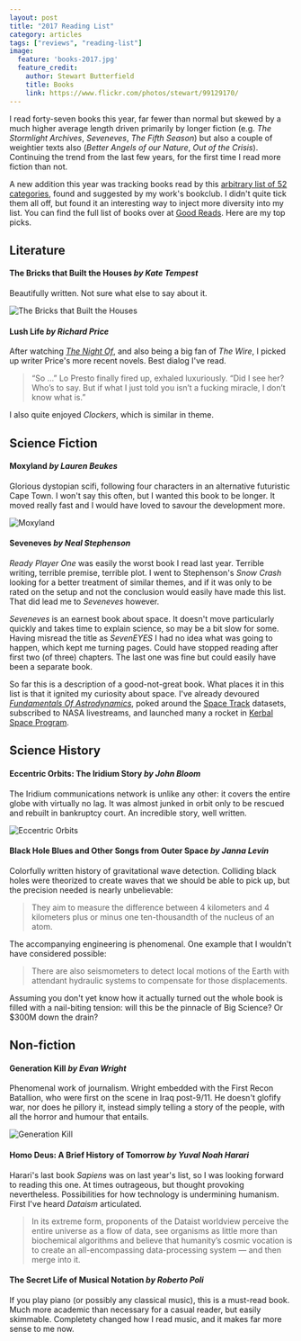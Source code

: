 ```yaml
---
layout: post
title: "2017 Reading List"
category: articles
tags: ["reviews", "reading-list"]
image:
  feature: 'books-2017.jpg'
  feature_credit:
    author: Stewart Butterfield
    title: Books
    link: https://www.flickr.com/photos/stewart/99129170/
---
```


I read forty-seven books this year, far fewer than normal but skewed by a much higher average length driven primarily by longer fiction (e.g. _The Stormlight Archives_, _Seveneves_, _The Fifth Season_) but also a couple of weightier texts also (_Better Angels of our Nature_, _Out of the Crisis_). Continuing the trend from the last few years, for the first time I read more fiction than not.

A new addition this year was tracking books read by this [arbitrary list of 52 categories](https://docs.google.com/spreadsheets/d/1k2NNb8bPsquzL9LCroM-2IMhrTeYv5bSGju1Y6maii0/edit#gid=0), found and suggested by my work's bookclub. I didn't quite tick them all off, but found it an interesting way to inject more diversity into my list. You can find the full list of books over at [Good Reads](https://www.goodreads.com/review/list/2875383-xavier-shay?utf8=%E2%9C%93&read_at=2017&view=covers&per_page=100). Here are my top picks.

<x-reading-graphs year="2017"></x-reading-graphs>

## Literature

#### The Bricks that Built the Houses _by Kate Tempest_

Beautifully written. Not sure what else to say about it.

![The Bricks that Built the Houses](/images/the-bricks-that-built-the-houses.jpg)

#### Lush Life _by Richard Price_

After watching [_The Night Of_](https://www.hbo.com/the-night-of), and also being a big fan of _The Wire_, I picked up writer Price's more recent novels. Best dialog I've read.

> “So …” Lo Presto finally fired up, exhaled luxuriously. “Did I see her? Who’s to say. But if what I just told you isn’t a fucking miracle, I don’t know what is.”

I also quite enjoyed _Clockers_, which is similar in theme.

## Science Fiction

#### Moxyland _by Lauren Beukes_

Glorious dystopian scifi, following four characters in an alternative futuristic Cape Town. I won't say this often, but I wanted this book to be longer. It moved really fast and I would have loved to savour the development more.

![Moxyland](/images/moxyland.jpg)

#### Seveneves _by Neal Stephenson_

_Ready Player One_ was easily the worst book I read last year. Terrible
writing, terrible premise, terrible plot. I went to Stephenson's _Snow Crash_
looking for a better treatment of similar themes, and if it was only to be
rated on the setup and not the conclusion would easily have made this list.
That did lead me to _Seveneves_ however.

_Seveneves_ is an earnest book about space. It doesn't move particularly
quickly and takes time to explain science, so may be a bit slow for some.
Having misread the title as _SevenEYES_ I had no idea what was going to happen,
which kept me turning pages. Could have stopped reading after first two (of
three) chapters. The last one was fine but could easily have been a separate
book.

So far this is a description of a good-not-great book. What places it in this list is that it ignited my curiosity about space. I've already devoured [_Fundamentals Of Astrodynamics_](https://www.amazon.com/Fundamentals-Astrodynamics-Dover-Aeronautical-Engineering/dp/0486600610), poked around the [Space Track](https://www.space-track.org) datasets, subscribed to NASA livestreams,  and launched many a rocket in [Kerbal Space Program](https://kerbalspaceprogram.com/).

## Science History

#### Eccentric Orbits: The Iridium Story _by John Bloom_

The Iridium communications network is unlike any other: it covers the entire globe with virtually no lag. It was almost junked in orbit only to be rescued and rebuilt in bankruptcy court. An incredible story, well written.

![Eccentric Orbits](/images/eccentric-orbits.jpg)

#### Black Hole Blues and Other Songs from Outer Space _by Janna Levin_

Colorfully written history of gravitational wave detection. Colliding black holes were theorized to create waves that we should be able to pick up, but the precision needed is nearly unbelievable:

> They aim to measure the difference between 4 kilometers and 4 kilometers plus or minus one ten-thousandth of the nucleus of an atom.

The accompanying engineering is phenomenal. One example that I wouldn't have considered possible:

> There are also seismometers to detect local motions of the Earth with attendant hydraulic systems to compensate for those displacements.

Assuming you don't yet know how it actually turned out the whole book is filled with a nail-biting tension: will this be the pinnacle of Big Science? Or $300M down the drain?


## Non-fiction

#### Generation Kill _by Evan Wright_

Phenomenal work of journalism. Wright embedded with the First Recon Batallion, who were first on the scene in Iraq post-9/11. He doesn't glofify war, nor does he pillory it, instead simply telling a story of the people, with all the horror and humour that entails.

![Generation Kill](/images/generation-kill.jpg)

#### Homo Deus: A Brief History of Tomorrow _by Yuval Noah Harari_

Harari's last book _Sapiens_ was on last year's list, so I was looking forward to reading this one. At times outrageous, but thought provoking nevertheless. Possibilities for how technology is undermining humanism. First I've heard _Dataism_ articulated.

> In its extreme form, proponents of the Dataist worldview perceive the entire universe as a flow of data, see organisms as little more than biochemical algorithms and believe that humanity’s cosmic vocation is to create an all-encompassing data-processing system — and then merge into it.

#### The Secret Life of Musical Notation _by Roberto Poli_

If you play piano (or possibly any classical music), this is a must-read book.
Much more academic than necessary for a casual reader, but easily skimmable.
Completety changed how I read music, and it makes far more sense to me now.

